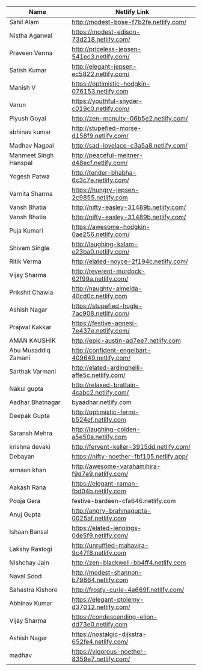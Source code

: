 |Name                 |Netlify Link                                   |
|---------------------|-----------------------------------------------|
|Sahil Alam           |http://modest-bose-f7b2fe.netlify.com/         |
|Nistha Agarwal       |https://modest-edison-73d218.netlify.com/      |
|Praveen Verma        |http://priceless-jepsen-541ec3.netlify.com/    |
|Satish Kumar         |http://elegant-jepsen-ec5822.netlify.com/      |
|Manish V             |https://optimistic-hodgkin-076153.netlify.com  |
|Varun                |https://youthful-snyder-c019c0.netlify.com/    |
|Piyush Goyal         |http://zen-mcnulty-06b5e2.netlify.com/         |
|abhinav kumar        |http://stupefied-morse-d158f9.netlify.com/     |
|Madhav Nagpal        |http://sad-lovelace-c3a5a8.netlify.com/        |
|Manmeet Singh Hanspal|http://peaceful-meitner-d48ecf.netlify.com/    |
|Yogesh Patwa         |http://tender-bhabha-6c3c7e.netlify.com/       |
|Varnita Sharma       |https://hungry-jepsen-2c9855.netlify.com       |
|Vansh Bhatia         |http://nifty-easley-31489b.netlify.com/        |
|Vansh Bhatia         |http://nifty-easley-31489b.netlify.com/        |
|Puja Kumari          |https://awesome-hodgkin-0ae256.netlify.com/    |
|Shivam Singla        |http://laughing-kalam-e23ba0.netlify.com/      |
|Ritik Verma          |http://elated-noyce-2f194c.netlify.com/        |
|Vijay Sharma         |http://reverent-murdock-62f99a.netlify.com/    |
|Prikshit Chawla      |http://naughty-almeida-40cd0c.netlify.com      |
|Ashish Nagar         |https://stupefied-hugle-7ac908.netlify.com/    |
|Prajwal Kakkar       |https://festive-agnesi-7e437e.netlify.com/     |
|AMAN KAUSHIK         |http://epic-austin-ad7ee7.netlify.com          |
|Abu Musaddiq Zamani  |http://confident-engelbart-409649.netlify.com/ |
|Sarthak Varmani      |http://elated-ardinghelli-affe5c.netlify.com/  |
|Nakul gupta          |http://relaxed-brattain-4cabc2.netlify.com/    |
|Aadhar Bhatnagar     |byaadhar.netlify.com                           |
|Deepak Gupta         |http://optimistic-fermi-b524ef.netlify.com     |
|Saransh Mehra        |http://laughing-colden-a5e50a.netlify.com      |
|krishna devaki       |http://fervent-keller-3915dd.netlify.com/      |
|Debayan              |https://nifty-noether-fbf105.netlify.app/          |
|armaan khan          |http://awesome-varahamihira-f9d7e9.netlify.com/|
|Aakash Rana          |https://elegant-raman-fbd04b.netlify.com       |
|Pooja Gera           |festive-bardeen-cfa646.netlify.com             |
|Anuj Gupta           |http://angry-brahmagupta-0025af.netlify.com    |
|Ishaan Bansal        |https://elated-jennings-0de5f9.netlify.com/    |
|Lakshy Rastogi       |http://unruffled-mahavira-9c47f8.netlify.com   |
|Nishchay Jain        |http://zen-blackwell-bb4ff4.netlify.com        |
|Naval Sood           |http://modest-shannon-b79864.netlify.com       |
|Sahastra Kishore     |http://frosty-curie-4a669f.netlify.com/        |
|Abhinav Kumar        |https://elegant-ptolemy-d37012.netlify.com/    |
|Vijay Sharma         |https://condescending-elion-dd73e0.netlify.com |
|Ashish Nagar         |https://nostalgic-dijkstra-652fe4.netlify.com/ |
|madhav               |https://vigorous-noether-8359e7.netlify.com/   |

